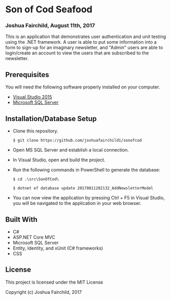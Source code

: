 # Son of Cod Seafood
### Joshua Fairchild, August 11th, 2017

This is an application that demonstrates user authentication and unit testing using the .NET framework. A user is able to put some information into a form to sign-up for an imaginary newsletter, and "Admin" users are able to login/create an account to view the users that are subscribed to the newsletter.

## Prerequisites

You will need the following software properly installed on your computer.

* [Visual Studio 2015](https://www.visualstudio.com/vs/older-downloads/)
* [Microsoft SQL Server](https://www.microsoft.com/en-in/sql-server/sql-server-downloads)

## Installation/Database Setup

* Clone this repository.

  `$ git clone https://github.com/joshuafairchild1/sonofcod`

* Open MS SQL Server and establish a local connection.

* In Visual Studio, open and build the project.

* Run the following commands in PowerShell to generate the database:

  `$ cd .\src\SonOfCod\`

  `$ dotnet ef database update 20170811202132_AddNewsletterModel`

* You can now view the application by pressing Ctrl + F5 in Visual Studio, you will be navigated to the application in your web browser.


## Built With

* C#
* ASP.NET Core MVC
* Microsoft SQL Server
* Entity, Identity, and xUnit (C# frameworks)
* CSS

## License

This project is licensed under the MIT License

Copyright (c) Joshua Fairchild, 2017
